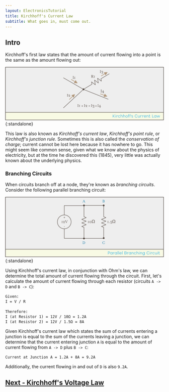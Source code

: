 ```yaml
---
layout: ElectronicsTutorial
title: Kirchhoff's Current Law
subtitle: What goes in, must come out.
---
```


## Intro

Kirchhoff's first law states that the amount of current flowing into a point is the same as the amount flowing out:

![Diagram showing a junction of two incoming currents, I1 and I2, and two outgoing currents, I3 going through a resistor and I4 with the equation I1 plus I2 equal to I3 plus I4.](../Support_Files/Kirchhoffs_Current_Law.svg){:standalone}

This law is also known as _Kirchhoff's current law_, _Kirchhoff's point rule_, or _Kirchhoff's junction rule_. Sometimes this is also called the _conservation of charge_; current cannot be lost here because it has nowhere to go. This might seem like common sense, given what we know about the physics of electricity, but at the time he discovered this (1845), very little was actually known about the underlying physics. 

<!--

[algebraic Σ I<sub>IN</sub> = Σ I<sub>OUT</sub>]

[current in are +, currents leaving are -]

-->

### Branching Circuits

When circuits branch off at a node, they're known as _branching circuits_. Consider the following parallel branching circuit:

![Diagram of a circuit with a 12-volt source wired to a 10-ohm resistor with input point A and output point D and a parallel 1.5-ohm resistors with input B and output C.](../Support_Files/Current_Law_Parallel_Circuit.svg){:standalone}

Using Kirchhoff's current law, in conjunction with Ohm's law, we can determine the total amount of current flowing through the circuit. First, let's calculate the amount of current flowing through each resistor (circuits `A -> D` and `B -> C`):

```
Given:
I = V / R

Therefore:
I (at Resistor 1) = 12V / 10Ω = 1.2A
I (at Resistor 2) = 12V / 1.5Ω = 8A
```

Given Kirchhoff's current law which states the sum of currents entering a junction is equal to the sum of the currents leaving a junction, we can determine that the current entering junction `A` is equal to the amount of current flowing from `A -> D` plus `B -> C`:

```
Current at Junction A = 1.2A + 8A = 9.2A
```

Additionally, the current flowing in and out of `D` is also `9.2A`.


## [Next - Kirchhoff's Voltage Law](../Kirchhoffs_Voltage_Law)
